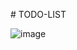 #   T O D O - L I S T 

![image](https://github.com/HarshSharmaaaaaa/TODO-LIST/assets/126580097/bc7487ed-e9a9-48eb-ac15-ee92efa52561)




 
 
